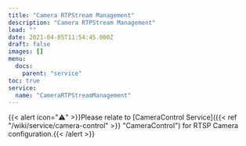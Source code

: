 ```yaml
---
title: "Camera RTPStream Management"
description: "Camera RTPStream Management"
lead: ""
date: 2021-04-05T11:54:45.000Z
draft: false
images: []
menu:
  docs:
    parent: "service"
toc: true
service:
  name: "CameraRTPStreamManagement"
---
```


{{< alert icon="⚠️" >}}Please relate to [CameraControl Service]({{< ref "/wiki/service/camera-control" >}} "CameraControl") for RTSP Camera configuration.{{< /alert >}}
